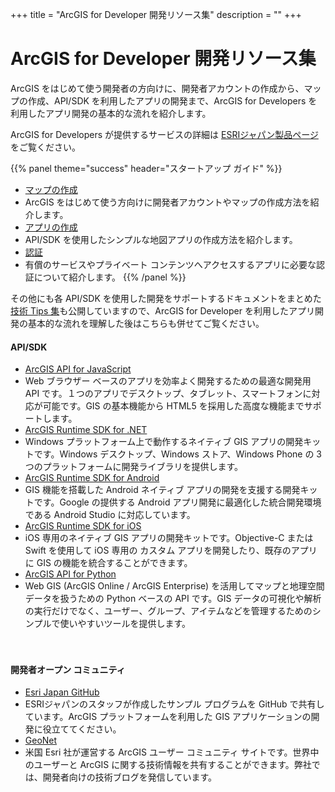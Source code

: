 +++
title = "ArcGIS for Developer 開発リソース集"
description = ""
+++

<span id="sidebar-toggle-span">
<a href="#" id="sidebar-toggle" data-sidebar-toggle=""><i class="fa fa-bars"></i></a>
</span>


# ArcGIS for Developer 開発リソース集
ArcGIS をはじめて使う開発者の方向けに、開発者アカウントの作成から、マップの作成、API/SDK を利用したアプリの開発まで、ArcGIS for Developers を利用したアプリ開発の基本的な流れを紹介します。

ArcGIS for Developers が提供するサービスの詳細は [ESRIジャパン製品ページ](https://www.esrij.com/products/arcgis-for-developers/)をご覧ください。

{{% panel theme="success" header="スタートアップ ガイド" %}}
* [マップの作成](guide/create-map)
 * ArcGIS をはじめて使う方向けに開発者アカウントやマップの作成方法を紹介します。
* [アプリの作成](guide/create-app)
 * API/SDK を使用したシンプルな地図アプリの作成方法を紹介します。
* [認証](guide/authentication)
 * 有償のサービスやプライベート コンテンツへアクセスするアプリに必要な認証について紹介します。
{{% /panel %}}

その他にも各 API/SDK を使用した開発をサポートするドキュメントをまとめた[技術 Tips 集](/arcgis-dev-resources/tips/)も公開していますので、ArcGIS for Developer を利用したアプリ開発の基本的な流れを理解した後はこちらも併せてご覧ください。
　　　
#### API/SDK
* [ArcGIS API for JavaScript](https://developers.arcgis.com/javascript/)
 * Web ブラウザー ベースのアプリを効率よく開発するための最適な開発用 API です。１つのアプリでデスクトップ、タブレット、スマートフォンに対応が可能です。GIS の基本機能から HTML5 を採用した高度な機能までサポートします。
* [ArcGIS Runtime SDK for .NET](https://developers.arcgis.com/net/)
 * Windows プラットフォーム上で動作するネイティブ GIS アプリの開発キットです。Windows デスクトップ、Windows ストア、Windows Phone の 3 つのプラットフォームに開発ライブラリを提供します。
* [ArcGIS Runtime SDK for Android](https://developers.arcgis.com/android/)
 * GIS 機能を搭載した Android ネイティブ アプリの開発を支援する開発キットです。Google の提供する Android アプリ開発に最適化した統合開発環境である Android Studio に対応しています。
* [ArcGIS Runtime SDK for iOS](https://developers.arcgis.com/ios/)
 * iOS 専用のネイティブ GIS アプリの開発キットです。Objective-C または Swift を使用して iOS 専用の カスタム アプリを開発したり、既存のアプリに GIS の機能を統合することができます。
* [ArcGIS API for Python](https://developers.arcgis.com/python/)
 * Web GIS (ArcGIS Online / ArcGIS Enterprise) を活用してマップと地理空間データを扱うための Python ベースの API です。GIS データの可視化や解析の実行だけでなく、ユーザー、グループ、アイテムなどを管理するためのシンプルで使いやすいツールを提供します。

　　　
#### 開発者オープン コミュニティ
* [Esri Japan GitHub](https://esrijapan.github.io/)
 * ESRIジャパンのスタッフが作成したサンプル プログラムを GitHub で共有しています。ArcGIS プラットフォームを利用した GIS アプリケーションの開発に役立ててください。
* [GeoNet](https://geonet.esri.com/groups/devcom-jp)
 * 米国 Esri 社が運営する ArcGIS ユーザー コミュニティ サイトです。世界中のユーザーと ArcGIS に関する技術情報を共有することができます。弊社では、開発者向けの技術ブログを発信しています。
